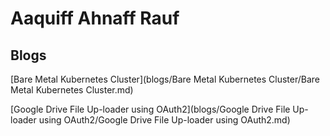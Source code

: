 # Aaquiff Ahnaff Rauf


## Blogs

[Bare Metal Kubernetes Cluster](blogs/Bare Metal Kubernetes Cluster/Bare Metal Kubernetes Cluster.md)

[Google Drive File Up-loader using OAuth2](blogs/Google Drive File Up-loader using OAuth2/Google Drive File Up-loader using OAuth2.md)